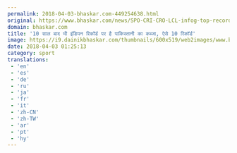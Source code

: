 ```yaml
---
permalink: 2018-04-03-bhaskar.com-449254638.html
original: https://www.bhaskar.com/news/SPO-CRI-CRO-LCL-infog-top-records-of-ipl-still-have-pakistani-player-tanvir-name-5843238-PHO.html
domain: bhaskar.com
title: '10 साल बाद भी इंडियन रिकॉर्ड पर है पाकिस्तानी का कब्जा, ऐसे 10 रिकॉर्ड'
image: https://i9.dainikbhaskar.com/thumbnails/600x519/web2images/www.bhaskar.com/2018/04/02/tanver_1522675546.jpg
date: 2018-04-03 01:25:13
category: sport
translations: 
 - 'en'
 - 'es'
 - 'de'
 - 'ru'
 - 'ja'
 - 'fr'
 - 'it'
 - 'zh-CN'
 - 'zh-TW'
 - 'ar'
 - 'pt'
 - 'hy'
---
```


